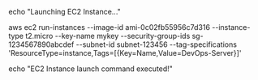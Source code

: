 echo "Launching EC2 Instance..."

aws ec2 run-instances   --image-id ami-0c02fb55956c7d316   --instance-type t2.micro   --key-name mykey   --security-group-ids sg-1234567890abcdef   --subnet-id subnet-123456   --tag-specifications 'ResourceType=instance,Tags=[{Key=Name,Value=DevOps-Server}]'

echo "EC2 Instance launch command executed!"

